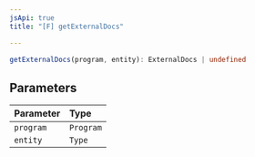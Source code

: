 ```yaml
---
jsApi: true
title: "[F] getExternalDocs"

---
```

```ts
getExternalDocs(program, entity): ExternalDocs | undefined
```

## Parameters

| Parameter | Type |
| :------ | :------ |
| `program` | `Program` |
| `entity` | `Type` |
